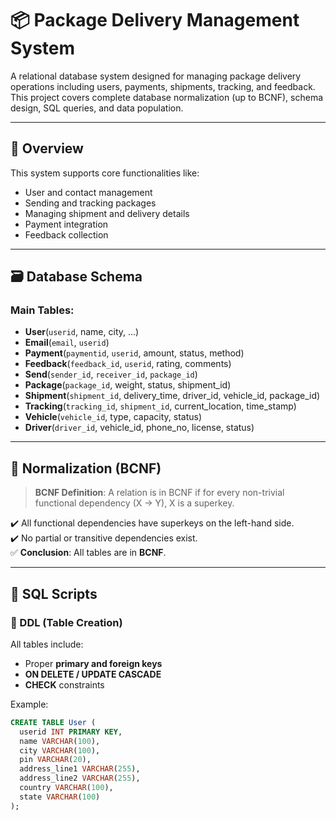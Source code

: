 # 📦 Package Delivery Management System

A relational database system designed for managing package delivery operations including users, payments, shipments, tracking, and feedback.  
This project covers complete database normalization (up to BCNF), schema design, SQL queries, and data population.

---

## 🧠 Overview

This system supports core functionalities like:

- User and contact management
- Sending and tracking packages
- Managing shipment and delivery details
- Payment integration
- Feedback collection

---

## 🗃️ Database Schema

### Main Tables:
- **User**(`userid`, name, city, ...)
- **Email**(`email`, `userid`)
- **Payment**(`paymentid`, `userid`, amount, status, method)
- **Feedback**(`feedback_id`, `userid`, rating, comments)
- **Send**(`sender_id`, `receiver_id`, `package_id`)
- **Package**(`package_id`, weight, status, shipment_id)
- **Shipment**(`shipment_id`, delivery_time, driver_id, vehicle_id, package_id)
- **Tracking**(`tracking_id`, `shipment_id`, current_location, time_stamp)
- **Vehicle**(`vehicle_id`, type, capacity, status)
- **Driver**(`driver_id`, vehicle_id, phone_no, license, status)

---

## 📐 Normalization (BCNF)

> **BCNF Definition**: A relation is in BCNF if for every non-trivial functional dependency (X → Y), X is a superkey.

✔️ All functional dependencies have superkeys on the left-hand side.  
✔️ No partial or transitive dependencies exist.  
✅ **Conclusion**: All tables are in **BCNF**.

---

## 🔧 SQL Scripts

### 📄 DDL (Table Creation)

All tables include:
- Proper **primary and foreign keys**
- **ON DELETE / UPDATE CASCADE**
- **CHECK** constraints

Example:

```sql
CREATE TABLE User (
  userid INT PRIMARY KEY,
  name VARCHAR(100),
  city VARCHAR(100),
  pin VARCHAR(20),
  address_line1 VARCHAR(255),
  address_line2 VARCHAR(255),
  country VARCHAR(100),
  state VARCHAR(100)
);
